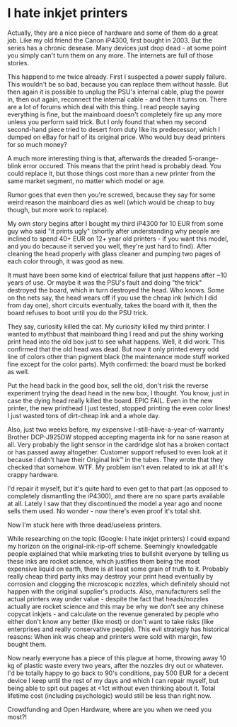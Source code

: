 # I hate inkjet printers

Actually, they are a nice piece of hardware and some of them do a great job. Like my old friend the Canon iP4300, first bought in 2003. But the series has a chronic desease. Many devices just drop dead - at some point you simply can't turn them on any more. The internets are full of those stories.

This happend to me twice already. First I suspected a power supply failure. This wouldn't be so bad, because you can replace them without hassle. But then again it is possible to unplug the PSU's internal cable, plug the power in, then out again, reconnect the internal cable - and then it turns on. There are a lot of forums which deal with this thing. I read people saying everything is fine, but the mainboard doesn't completely fire up any more unless you perform said trick. But I only found that when my second second-hand piece tried to desert from duty like its predecessor, which I dumped on eBay for half of its original price. Who would buy dead printers for so much money?

A much more interesting thing is that, afterwards the dreaded 5-orange-blink error occured. This means that the print head is probably dead. You could replace it, but those things cost more than a new printer from the same market segment, no matter which model or age.

Rumor goes that even then you're screwed, because they say for some weird reason the mainboard dies as well (which would be cheap to buy though, but more work to replace).

My own story begins after I bought my third iP4300 for 10 EUR from some guy who said "it prints ugly" (shortly after understanding why people are inclined to spend 40+ EUR on 12+ year old printers - if you want this model, and you do because it served you well, they're just hard to find). After cleaning the head properly with glass cleaner and pumping two pages of each color through, it was good as new.

It must have been some kind of electrical failure that just happens after ~10 years of use. Or maybe it was the PSU's fault and doing "the trick" destroyed the board, which in turn destroyed the head. Who knows. Some on the nets say, the head wears off if you use the cheap ink (which I did from day one), short circuits eventually, takes the board with it, then the board refuses to boot until you do the PSU trick.

They say, curiosity killed the cat. My curiosity killed my third printer. I wanted to mythbust that mainboard thing I read and put the shiny working print head into the old box just to see what happens. Well, it did work. This confirmed that the old head was dead. But now it only printed every odd line of colors other than pigment black (the maintenance mode stuff worked fine except for the color parts). Myth confirmed: the board must be borked as well.

Put the head back in the good box, sell the old, don't risk the reverse experiment trying the dead head in the new box, I thought. You know, just in case the dying head really killed the board. EPIC FAIL. Even in the new printer, the new printhead I just tested, stopped printing the even color lines! I just wasted tons of dirt-cheap ink and a whole day.

Also, just two weeks before, my expensive I-still-have-a-year-of-warranty Brother DCP-J925DW stopped accepting magenta ink for no sane reason at all. Very probably the light sensor in the cardridge slot has a broken contact or has passed away altogether. Customer support refused to even look at it because I didn't have their Original Ink™ in the tubes. They wrote that they checked that somehow. WTF. My problem isn't even related to ink at all! It's crappy hardware.

I'd repair it myself, but it's quite hard to even get to that part (as opposed to completely dismantling the iP4300), and there are no spare parts available at all. Lately I saw that they discontinued the model a year ago and noone sells them used. No wonder - now there's even proof it's total shit.

Now I'm stuck here with three dead/useless printers.

While researching on the topic (Google: I hate inkjet printers) I could expand my horizon on the original-ink-rip-off scheme. Seemingly knowledgable people explained that while marketing tries to bullshit everyone by telling us these inks are rocket science, which justifies them being the most expensive liquid on earth, there is at least some grain of truth to it. Probably really cheap third party inks may destroy your print head eventually by corrosion and clogging the microscopic nozzles, which definitely should not happen with the original supplier's products. Also, manufacturers sell the actual printers way under value - despite the fact that heads/nozzles actually are rocket science and this may be why we don't see any chinese copycat inkjets - and calculate on the revenue generated by people who either don't know any better (like most) or don't want to take risks (like enterprises and really conservative people). This evil strategiy has historical reasons: When ink was cheap and printers were sold with margin, few bought them.

Now nearly everyone has a piece of this plague at home, throwing away 10 kg of plastic waste every two years, after the nozzles dry out or whatever. I'd be totally happy to go back to 90's conditions, pay 500 EUR for a decent device I keep until the rest of my days and which I can repair myself, but being able to spit out pages at <1ct without even thinking about it. Total lifetime cost (including psychologic) would still be less than right now.

Crowdfunding and Open Hardware, where are you when we need you most?!
